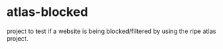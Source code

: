 atlas-blocked
=============

project to test if a website is being blocked/filtered by using the ripe atlas project.  
